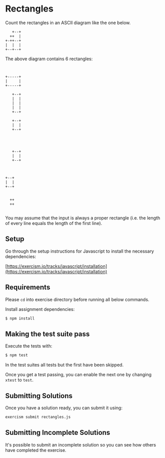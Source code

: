 # Rectangles

Count the rectangles in an ASCII diagram like the one below.

```text
   +--+
  ++  |
+-++--+
|  |  |
+--+--+
```

The above diagram contains 6 rectangles:

```text


+-----+
|     |
+-----+
```

```text
   +--+
   |  |
   |  |
   |  |
   +--+
```

```text
   +--+
   |  |
   +--+


```

```text


   +--+
   |  |
   +--+
```

```text


+--+
|  |
+--+
```

```text

  ++
  ++


```

You may assume that the input is always a proper rectangle (i.e. the length of
every line equals the length of the first line).

## Setup

Go through the setup instructions for Javascript to install the necessary
dependencies:

[https://exercism.io/tracks/javascript/installation](https://exercism.io/tracks/javascript/installation)

## Requirements

Please `cd` into exercise directory before running all below commands.

Install assignment dependencies:

```bash
$ npm install
```

## Making the test suite pass

Execute the tests with:

```bash
$ npm test
```

In the test suites all tests but the first have been skipped.

Once you get a test passing, you can enable the next one by changing `xtest` to
`test`.


## Submitting Solutions

Once you have a solution ready, you can submit it using:

```bash
exercism submit rectangles.js
```

## Submitting Incomplete Solutions

It's possible to submit an incomplete solution so you can see how others have
completed the exercise.

